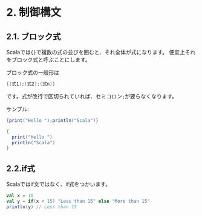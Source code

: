# 2. 制御構文

## 2.1. ブロック式
Scalaでは`{}`で複数の式の並びを囲むと、それ全体が式になります。
便宜上それをブロック式と呼ぶことにします。

ブロック式の一般形は

~~~scala
{(式1);(式2);(式n)}
~~~

です。式が改行で区切られていれば、セミコロン`;`が要らなくなります。

サンプル:
~~~scala
{print("Hello ");println("Scala")}

{
  print("Hello ")
  println("Scala")
}
~~~

## 2.2.if式

Scalaではif文ではなく、if式をつかいます。

~~~scala
val x = 10
val y = if(x < 15) "Less than 15" else "More than 15"
println(y) // Less than 15
~~~

